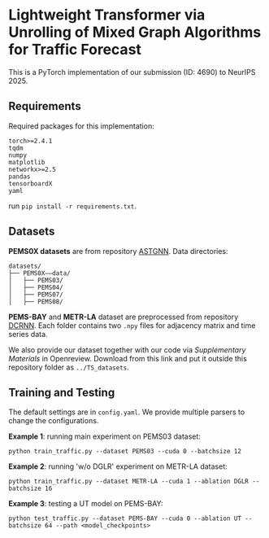 # Lightweight Transformer via Unrolling of Mixed Graph Algorithms for Traffic Forecast

This is a PyTorch implementation of our submission (ID: 4690) to NeurIPS 2025.
## Requirements

Required packages for this implementation:

```
torch>=2.4.1
tqdm 
numpy 
matplotlib 
networkx>=2.5
pandas
tensorboardX
yaml
```
run `pip install -r requirements.txt`.

## Datasets
**PEMS0X datasets** are from repository [ASTGNN](https://github.com/guoshnBJTU/ASTGNN/tree/main/data). Data directories:

<!-- PEMS-BAY and METR-LA datasets are from repository [DCRNN](https://github.com/liyaguang/DCRNN/tree/master/data/sensor_graph). -->
```
datasets/
├── PEMS0X——data/
│   ├── PEMS03/
│   ├── PEMS04/
│   ├── PEMS07/
│   ├── PEMS08/
```
**PEMS-BAY** and **METR-LA** dataset are preprocessed from repository [DCRNN](https://github.com/liyaguang/DCRNN/tree/master/data/sensor_graph). Each folder contains two `.npy` files for adjacency matrix and time series data. 

We also provide our dataset together with our code via *Supplementary Materials* in Openreview. Download from this link and put it outside this repository folder as `../TS_datasets`.

## Training and Testing

The default settings are in `config.yaml`. We provide multiple parsers to change the configurations. 

**Example 1**: running main experiment on PEMS03 dataset:
```
python train_traffic.py --dataset PEMS03 --cuda 0 --batchsize 12
```

**Example 2**: running 'w/o DGLR' experiment on METR-LA dataset:
```
python train_traffic.py --dataset METR-LA --cuda 1 --ablation DGLR --batchsize 16
```

**Example 3**: testing a UT model on PEMS-BAY:
```
python test_traffic.py --dataset PEMS-BAY --cuda 0 --ablation UT --batchsize 64 --path <model_checkpoints>
```


